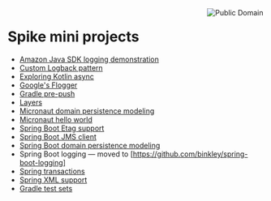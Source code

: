 <img src="https://unlicense.org/pd-icon.png" alt="Public Domain" align="right"/>

# Spike mini projects

* [Amazon Java SDK logging demonstration](amazon-java-sdk-logging-demo/)
* [Custom Logback pattern](custom-logback-pattern/)
* [Exploring Kotlin async](kotlin-async/)
* [Google's Flogger](googles-flogger/)
* [Gradle pre-push](gradle-pre-push/)
* [Layers](layers/)
* [Micronaut domain persistence modeling](micronaut-domain-persistence-modeling)
* [Micronaut hello world](micronaut-hello-world/)
* [Spring Boot Etag support](spring-boot-etag-support/)
* [Spring Boot JMS client](spring-boot-jms-client/)
* [Spring Boot domain persistence modeling](spring-boot-domain-persistence-modeling)
* Spring Boot logging &mdash; moved to [https://github.com/binkley/spring-boot-logging]
* [Spring transactions](spring-transactions/)
* [Spring XML support](xmlish/)
* [Gradle test sets](gradle-test-sets/)
